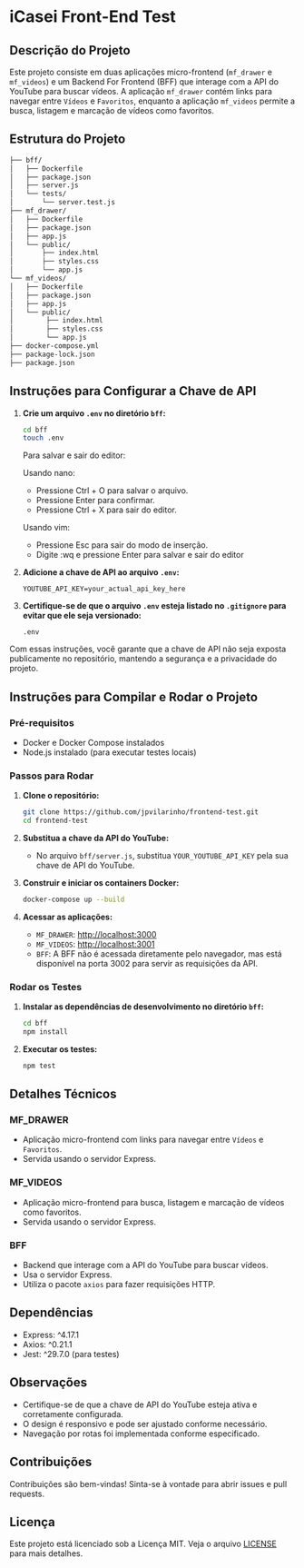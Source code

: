 # iCasei Front-End Test

## Descrição do Projeto

Este projeto consiste em duas aplicações micro-frontend (`mf_drawer` e `mf_videos`) e um Backend For Frontend (BFF) que interage com a API do YouTube para buscar vídeos. A aplicação `mf_drawer` contém links para navegar entre `Vídeos` e `Favoritos`, enquanto a aplicação `mf_videos` permite a busca, listagem e marcação de vídeos como favoritos.

## Estrutura do Projeto

```sh
├── bff/
│   ├── Dockerfile
│   ├── package.json
│   ├── server.js
│   └── tests/
│       └── server.test.js
├── mf_drawer/
│   ├── Dockerfile
│   ├── package.json
│   ├── app.js
│   └── public/
│       ├── index.html
│       ├── styles.css
│       └── app.js
└── mf_videos/
│   ├── Dockerfile
│   ├── package.json
│   ├── app.js
│   └── public/
│        ├── index.html
│        ├── styles.css
│        └── app.js
├── docker-compose.yml
├── package-lock.json
├── package.json
```

## Instruções para Configurar a Chave de API

1. **Crie um arquivo `.env` no diretório `bff`:**
    ```sh
    cd bff
    touch .env
    ```
    Para salvar e sair do editor:

    Usando nano:
    - Pressione Ctrl + O para salvar o arquivo.
    - Pressione Enter para confirmar.
    - Pressione Ctrl + X para sair do editor.

    Usando vim:
    - Pressione Esc para sair do modo de inserção.
    - Digite :wq e pressione Enter para salvar e sair do editor

2. **Adicione a chave de API ao arquivo `.env`:**
    ```env
    YOUTUBE_API_KEY=your_actual_api_key_here
    ```

3. **Certifique-se de que o arquivo `.env` esteja listado no `.gitignore` para evitar que ele seja versionado:**
    ```plaintext
    .env
    ```

Com essas instruções, você garante que a chave de API não seja exposta publicamente no repositório, mantendo a segurança e a privacidade do projeto.

## Instruções para Compilar e Rodar o Projeto

### Pré-requisitos

- Docker e Docker Compose instalados
- Node.js instalado (para executar testes locais)

### Passos para Rodar

1. **Clone o repositório:**
    ```sh
    git clone https://github.com/jpvilarinho/frontend-test.git
    cd frontend-test
    ```

2. **Substitua a chave da API do YouTube:**
   - No arquivo `bff/server.js`, substitua `YOUR_YOUTUBE_API_KEY` pela sua chave de API do YouTube.

3. **Construir e iniciar os containers Docker:**
    ```sh
    docker-compose up --build
    ```

4. **Acessar as aplicações:**
    - `MF_DRAWER`: [http://localhost:3000](http://localhost:3000)
    - `MF_VIDEOS`: [http://localhost:3001](http://localhost:3001)
    - `BFF`: A BFF não é acessada diretamente pelo navegador, mas está disponível na porta 3002 para servir as requisições da API.

### Rodar os Testes

1. **Instalar as dependências de desenvolvimento no diretório `bff`:**
    ```sh
    cd bff
    npm install
    ```

2. **Executar os testes:**
    ```sh
    npm test
    ```

## Detalhes Técnicos

### MF_DRAWER

- Aplicação micro-frontend com links para navegar entre `Vídeos` e `Favoritos`.
- Servida usando o servidor Express.

### MF_VIDEOS

- Aplicação micro-frontend para busca, listagem e marcação de vídeos como favoritos.
- Servida usando o servidor Express.

### BFF

- Backend que interage com a API do YouTube para buscar vídeos.
- Usa o servidor Express.
- Utiliza o pacote `axios` para fazer requisições HTTP.

## Dependências

- Express: ^4.17.1
- Axios: ^0.21.1
- Jest: ^29.7.0 (para testes)

## Observações

- Certifique-se de que a chave de API do YouTube esteja ativa e corretamente configurada.
- O design é responsivo e pode ser ajustado conforme necessário.
- Navegação por rotas foi implementada conforme especificado.

## Contribuições

Contribuições são bem-vindas! Sinta-se à vontade para abrir issues e pull requests.

## Licença

Este projeto está licenciado sob a Licença MIT. Veja o arquivo [LICENSE](LICENSE) para mais detalhes.